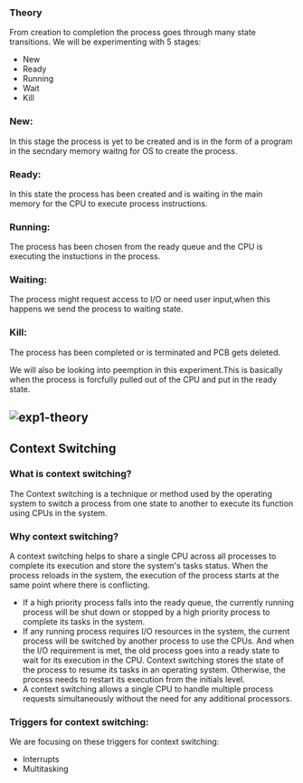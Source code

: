 ### Theory

From creation to completion the process goes through many state transitions.
We will be experimenting with 5 stages:
* New
* Ready
* Running
* Wait
* Kill

### New:

In this stage the process is yet to be created and is in the form of a program in the secndary memory waitng for OS to create the process.

### Ready:

In this state the process has been created and is waiting in the main memory for the CPU to execute process instructions.

### Running:

The process has been chosen from the ready queue and the CPU is executing the instuctions in the process.

### Waiting:

The process might request access to I/O or need user input,when this happens we send the process to waiting state.

### Kill:
The process has been completed or is terminated and PCB gets deleted.


We will also be looking into peemption in this experiment.This is basically when the process is forcfully pulled out of the CPU and put in the ready state.

![exp1-theory](https://user-images.githubusercontent.com/110168104/200497337-dee35ec1-a220-41b0-ab09-b0961b8b0f43.jpeg)
---------------------------------------------------------------------------------------------------------------------------------------------------------

## Context Switching

### What is context switching?
The Context switching is a technique or method used by the operating system to switch a process from one state to another to execute its function using CPUs in the system. 
### Why context switching?
A context switching helps to share a single CPU across all processes to complete its execution and store the system's tasks status. When the process reloads in the system, the execution of the process starts at the same point where there is conflicting.
* If a high priority process falls into the ready queue, the currently running process will be shut down or stopped by a high priority process to complete its tasks in the system.
* If any running process requires I/O resources in the system, the current process will be switched by another process to use the CPUs. And when the I/O requirement is met, the old process goes into a ready state to wait for its execution in the CPU. Context switching stores the state of the process to resume its tasks in an operating system. Otherwise, the process needs to restart its execution from the initials level.
* A context switching allows a single CPU to handle multiple process requests simultaneously without the need for any additional processors.
### Triggers for context switching:
We are focusing on these triggers for context switching:
* Interrupts
* Multitasking

